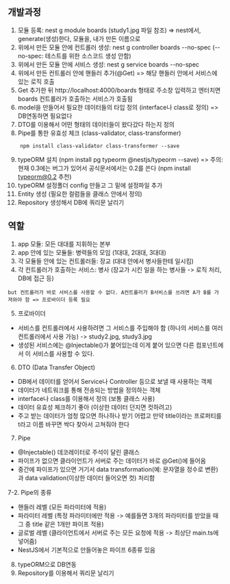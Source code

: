 ## 개발과정
1. 모듈 등록: nest g module boards (study1.jpg 파일 참조) => nest에서, generate(생성)한다, 모듈을, 내가 만든 이름으로
2. 위에서 만든 모듈 안에 컨트롤러 생성: nest g controller boards --no-spec (--no-spec: 테스트를 위한 소스코드 생성 안함)
3. 위에서 만든 모듈 안에 서비스 생성: nest g service boards --no-spec
4. 위에서 만든 컨트롤러 안에 핸들러 추가(@Get) => 해당 핸들러 안에서 서비스에 있는 로직 호출
5. Get 추가한 뒤 http://localhost:4000/boards 형태로 주소창 입력하고 엔터치면 boards 컨트롤러가 호출하는 서비스가 호출됨
6. model을 만들어서 필요한 데이터들의 타입 정의 (interface나 class로 정의) => DB연동하면 필요없다
7. DTO를 이용해서 어떤 형태의 데이터들이 왔다갔다 하는지 정의
8. Pipe를 통한 유효성 체크 (class-validator, class-transformer)
```
    npm install class-validator class-transformer --save
```
9. typeORM 설치 (npm install pg typeorm @nestjs/typeorm --save) => 주의: 현재 0.3에는 버그가 있어서 공식문서에서는 0.2를 쓴다 (npm install typeorm@0.2 추천)
10. typeORM 설정폴더 config 만들고 그 밑에 설정파일 추가
11. Entity 생성 (필요한 컬럼들을 클래스 안에서 정의)
12. Repository 생성해서 DB에 쿼리문 날리기

## 역할
1. app 모듈: 모든 대대를 지휘하는 본부
2. app 안에 있는 모듈들: 병력들의 모임 (1대대, 2대대, 3대대)
3. 각 모듈들 안에 있는 컨트롤러들: 장교 (대대 안에서 병사들한테 일시킴)
4. 각 컨트롤러가 호출하는 서비스: 병사 (장교가 시킨 일을 하는 병사들 -> 로직 처리, DB에 접근 등)

```
but 컨트롤러가 바로 서비스를 사용할 수 없다. A컨트롤러가 B서비스를 쓰려면 A가 B를 가져와야 함 => 프로바이더 등록 필요
```

5. 프로바이더
- 서비스를 컨트롤러에서 사용하려면 그 서비스를 주입해야 함 (하나의 서비스를 여러 컨트롤러에서 사용 가능) -> study2.jpg, study3.jpg
- 생성된 서비스에는 @Injectable()가 붙어있는데 이게 붙어 있으면 다른 컴포넌트에서 이 서비스를 사용할 수 있다.

6. DTO (Data Transfer Object)
- DB에서 데이터를 얻어서 Service나 Controller 등으로 보낼 때 사용하는 객체
- 데이터가 네트워크를 통해 전송되는 방법을 정의하는 객체
- interface나 class를 이용해서 정의 (보통 클래스 사용)
- 데이터 유효성 체크하기 좋아 (이상한 데이터 던지면 컷하려고)
- 주고 받는 데이터가 엄청 많으면 하나하나 받기 어렵고 만약 title이라는 프로퍼티를 t라고 이름 바꾸면 싹다 찾아서 고쳐줘야 한다

7. Pipe
- @Injectable() 데코레이터로 주석이 달린 클래스
- 파이프가 없으면 클라이언트가 서버로 주는 데이터가 바로 @Get()에 들어옴
- 중간에 파이프가 있으면 거기서 data transformation(예: 문자열을 정수로 변환)과 data validation(이상한 데이터 들어오면 컷) 처리함

7-2. Pipe의 종류
- 핸들러 레벨 (모든 파라미터에 적용)
- 파라미터 레벨 (특정 파라미터에만 적용 -> 예를들면 3개의 파라미터를 받았을 때 그 중 title 같은 1개만 파이프 적용)
- 글로벌 레벨 (클라이언트에서 서버로 주는 모든 요청에 적용 -> 최상단 main.ts에 넣어줌)
- NestJS에서 기본적으로 만들어놓은 파이프 6종류 있음

8. typeORM으로 DB연동
9. Repository를 이용해서 쿼리문 날리기